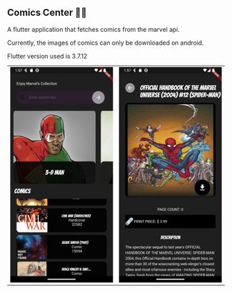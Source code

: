 ## Comics Center 🦸🏿

A flutter application that fetches comics from the marvel api.


<p>
    Currently, the images of comics can only be downloaded on android.
</p>

<p>
 Flutter version used is 3.7.12
</p>

<table>
    <tr>
        <td><img src="./exhibit/img2.png" width=250px height=500px /></td>
        <td><img src="./exhibit/img1.png" width=250px height=500px/></td>
    </tr>
</table>
